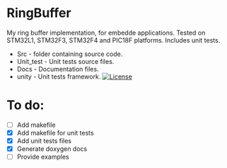 # RingBuffer
My ring buffer implementation, for embedde applications. Tested on STM32L1, STM32F3, STM32F4 and PIC18F platforms. Includes unit tests.<br/>
- Src - folder containing source code.
- Unit_test - Unit tests source files.
- Docs - Documentation files.
- unity - Unit tests framework.
[![License](https://poser.pugx.org/phpunit/phpunit/license)](//packagist.org/packages/phpunit/phpunit)

# To do:
- [ ] Add makefile
- [x] Add makefile for unit tests
- [x] Add unit tests files 
- [x] Generate doxygen docs 
- [ ] Provide examples
